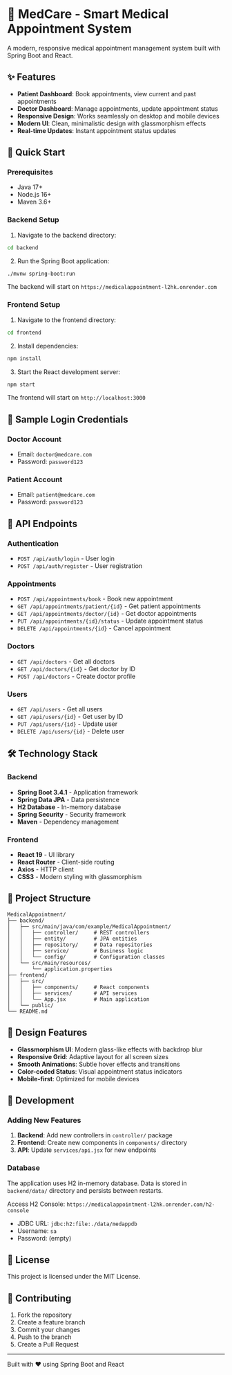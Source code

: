 # 🏥 MedCare - Smart Medical Appointment System

A modern, responsive medical appointment management system built with Spring Boot and React.

## ✨ Features

- **Patient Dashboard**: Book appointments, view current and past appointments
- **Doctor Dashboard**: Manage appointments, update appointment status
- **Responsive Design**: Works seamlessly on desktop and mobile devices
- **Modern UI**: Clean, minimalistic design with glassmorphism effects
- **Real-time Updates**: Instant appointment status updates

## 🚀 Quick Start

### Prerequisites
- Java 17+
- Node.js 16+
- Maven 3.6+

### Backend Setup

1. Navigate to the backend directory:
```bash
cd backend
```

2. Run the Spring Boot application:
```bash
./mvnw spring-boot:run
```

The backend will start on `https://medicalappointment-l2hk.onrender.com`

### Frontend Setup

1. Navigate to the frontend directory:
```bash
cd frontend
```

2. Install dependencies:
```bash
npm install
```

3. Start the React development server:
```bash
npm start
```

The frontend will start on `http://localhost:3000`

## 🔐 Sample Login Credentials

### Doctor Account
- Email: `doctor@medcare.com`
- Password: `password123`

### Patient Account
- Email: `patient@medcare.com`
- Password: `password123`

## 📱 API Endpoints

### Authentication
- `POST /api/auth/login` - User login
- `POST /api/auth/register` - User registration

### Appointments
- `POST /api/appointments/book` - Book new appointment
- `GET /api/appointments/patient/{id}` - Get patient appointments
- `GET /api/appointments/doctor/{id}` - Get doctor appointments
- `PUT /api/appointments/{id}/status` - Update appointment status
- `DELETE /api/appointments/{id}` - Cancel appointment

### Doctors
- `GET /api/doctors` - Get all doctors
- `GET /api/doctors/{id}` - Get doctor by ID
- `POST /api/doctors` - Create doctor profile

### Users
- `GET /api/users` - Get all users
- `GET /api/users/{id}` - Get user by ID
- `PUT /api/users/{id}` - Update user
- `DELETE /api/users/{id}` - Delete user

## 🛠️ Technology Stack

### Backend
- **Spring Boot 3.4.1** - Application framework
- **Spring Data JPA** - Data persistence
- **H2 Database** - In-memory database
- **Spring Security** - Security framework
- **Maven** - Dependency management

### Frontend
- **React 19** - UI library
- **React Router** - Client-side routing
- **Axios** - HTTP client
- **CSS3** - Modern styling with glassmorphism

## 📁 Project Structure

```
MedicalAppointment/
├── backend/
│   ├── src/main/java/com/example/MedicalAppointment/
│   │   ├── controller/     # REST controllers
│   │   ├── entity/         # JPA entities
│   │   ├── repository/     # Data repositories
│   │   ├── service/        # Business logic
│   │   └── config/         # Configuration classes
│   └── src/main/resources/
│       └── application.properties
├── frontend/
│   ├── src/
│   │   ├── components/     # React components
│   │   ├── services/       # API services
│   │   └── App.jsx         # Main application
│   └── public/
└── README.md
```

## 🎨 Design Features

- **Glassmorphism UI**: Modern glass-like effects with backdrop blur
- **Responsive Grid**: Adaptive layout for all screen sizes
- **Smooth Animations**: Subtle hover effects and transitions
- **Color-coded Status**: Visual appointment status indicators
- **Mobile-first**: Optimized for mobile devices

## 🔧 Development

### Adding New Features

1. **Backend**: Add new controllers in `controller/` package
2. **Frontend**: Create new components in `components/` directory
3. **API**: Update `services/api.jsx` for new endpoints

### Database

The application uses H2 in-memory database. Data is stored in `backend/data/` directory and persists between restarts.

Access H2 Console: `https://medicalappointment-l2hk.onrender.com/h2-console`
- JDBC URL: `jdbc:h2:file:./data/medappdb`
- Username: `sa`
- Password: (empty)

## 📝 License

This project is licensed under the MIT License.

## 🤝 Contributing

1. Fork the repository
2. Create a feature branch
3. Commit your changes
4. Push to the branch
5. Create a Pull Request

---

Built with ❤️ using Spring Boot and React